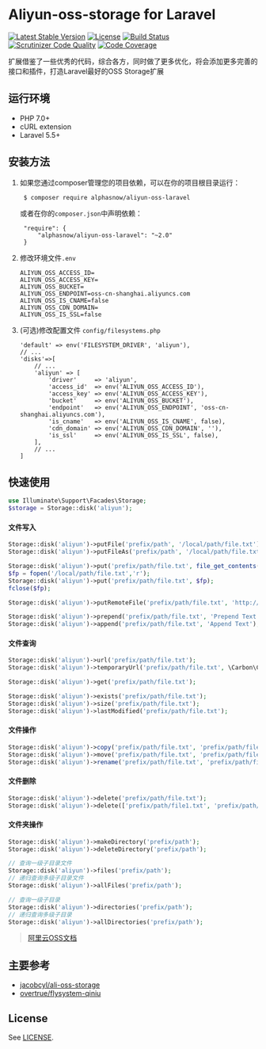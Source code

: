 # Aliyun-oss-storage for Laravel

[![Latest Stable Version](https://poser.pugx.org/alphasnow/aliyun-oss-laravel/v/stable)](https://packagist.org/packages/alphasnow/aliyun-oss-laravel)
[![License](https://poser.pugx.org/alphasnow/aliyun-oss-laravel/license)](https://packagist.org/packages/alphasnow/aliyun-oss-laravel)
[![Build Status](https://travis-ci.com/alphasnow/aliyun-oss-laravel.svg?branch=master)](https://travis-ci.com/alphasnow/aliyun-oss-laravel)
[![Scrutinizer Code Quality](https://scrutinizer-ci.com/g/alphasnow/aliyun-oss-laravel/badges/quality-score.png?b=master)](https://scrutinizer-ci.com/g/alphasnow/aliyun-oss-laravel/?branch=master)
[![Code Coverage](https://scrutinizer-ci.com/g/alphasnow/aliyun-oss-laravel/badges/coverage.png?b=master)](https://scrutinizer-ci.com/g/alphasnow/aliyun-oss-laravel/?branch=master)

扩展借鉴了一些优秀的代码，综合各方，同时做了更多优化，将会添加更多完善的接口和插件，打造Laravel最好的OSS Storage扩展

## 运行环境
- PHP 7.0+
- cURL extension
- Laravel 5.5+

## 安装方法
1. 如果您通过composer管理您的项目依赖，可以在你的项目根目录运行：

        $ composer require alphasnow/aliyun-oss-laravel

   或者在你的`composer.json`中声明依赖：

        "require": {
            "alphasnow/aliyun-oss-laravel": "~2.0"
        }

2. 修改环境文件`.env`
    ```
    ALIYUN_OSS_ACCESS_ID=
    ALIYUN_OSS_ACCESS_KEY=
    ALIYUN_OSS_BUCKET=
    ALIYUN_OSS_ENDPOINT=oss-cn-shanghai.aliyuncs.com
    ALIYUN_OSS_IS_CNAME=false
    ALIYUN_OSS_CDN_DOMAIN=
    ALIYUN_OSS_IS_SSL=false
    ```

3. (可选)修改配置文件 `config/filesystems.php`
    ```
    'default' => env('FILESYSTEM_DRIVER', 'aliyun'),
    // ...
    'disks'=>[
        // ...
        'aliyun' => [
            'driver'     => 'aliyun',
            'access_id'  => env('ALIYUN_OSS_ACCESS_ID'),
            'access_key' => env('ALIYUN_OSS_ACCESS_KEY'),
            'bucket'     => env('ALIYUN_OSS_BUCKET'),
            'endpoint'   => env('ALIYUN_OSS_ENDPOINT', 'oss-cn-shanghai.aliyuncs.com'),
            'is_cname'   => env('ALIYUN_OSS_IS_CNAME', false),
            'cdn_domain' => env('ALIYUN_OSS_CDN_DOMAIN', ''),
            'is_ssl'     => env('ALIYUN_OSS_IS_SSL', false),
        ],
        // ...
    ]
    ```

## 快速使用
```php
use Illuminate\Support\Facades\Storage;
$storage = Storage::disk('aliyun');
```
#### 文件写入
```php
Storage::disk('aliyun')->putFile('prefix/path', '/local/path/file.txt');
Storage::disk('aliyun')->putFileAs('prefix/path', '/local/path/file.txt', 'file.txt');

Storage::disk('aliyun')->put('prefix/path/file.txt', file_get_contents('/local/path/file.txt'));
$fp = fopen('/local/path/file.txt','r');
Storage::disk('aliyun')->put('prefix/path/file.txt', $fp);
fclose($fp);

Storage::disk('aliyun')->putRemoteFile('prefix/path/file.txt', 'http://example.com/file.txt');

Storage::disk('aliyun')->prepend('prefix/path/file.txt', 'Prepend Text'); 
Storage::disk('aliyun')->append('prefix/path/file.txt', 'Append Text');
```

#### 文件查询
```php
Storage::disk('aliyun')->url('prefix/path/file.txt');
Storage::disk('aliyun')->temporaryUrl('prefix/path/file.txt', \Carbon\Carbon::now()->addMinutes(30));

Storage::disk('aliyun')->get('prefix/path/file.txt'); 

Storage::disk('aliyun')->exists('prefix/path/file.txt'); 
Storage::disk('aliyun')->size('prefix/path/file.txt'); 
Storage::disk('aliyun')->lastModified('prefix/path/file.txt');
```

#### 文件操作
```php
Storage::disk('aliyun')->copy('prefix/path/file.txt', 'prefix/path/file_new.txt');
Storage::disk('aliyun')->move('prefix/path/file.txt', 'prefix/path/file_new.txt');
Storage::disk('aliyun')->rename('prefix/path/file.txt', 'prefix/path/file_new.txt');
```

#### 文件删除
```php
Storage::disk('aliyun')->delete('prefix/path/file.txt');
Storage::disk('aliyun')->delete(['prefix/path/file1.txt', 'prefix/path/file2.txt']);
```

#### 文件夹操作
```php
Storage::disk('aliyun')->makeDirectory('prefix/path'); 
Storage::disk('aliyun')->deleteDirectory('prefix/path');

// 查询一级子目录文件
Storage::disk('aliyun')->files('prefix/path');
// 递归查询多级子目录文件
Storage::disk('aliyun')->allFiles('prefix/path');

// 查询一级子目录
Storage::disk('aliyun')->directories('prefix/path'); 
// 递归查询多级子目录
Storage::disk('aliyun')->allDirectories('prefix/path'); 
```

> [阿里云OSS文档](https://help.aliyun.com/document_detail/32099.html?spm=5176.doc31981.6.335.eqQ9dM)

## 主要参考
- [jacobcyl/ali-oss-storage](https://github.com/jacobcyl/Aliyun-oss-storage)
- [overtrue/flysystem-qiniu](https://github.com/overtrue/flysystem-qiniu)

## License
See [LICENSE](LICENSE).